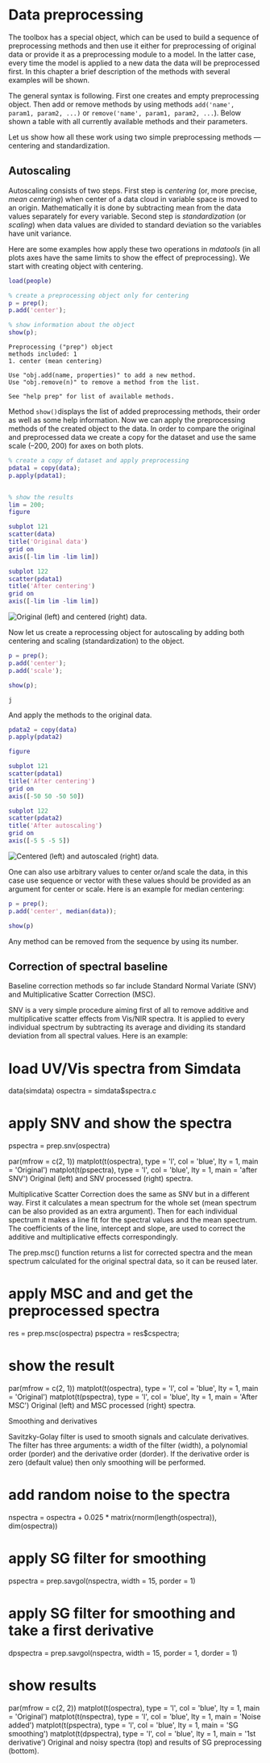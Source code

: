 # Data preprocessing

The toolbox has a special object, which can be used to build a sequence of preprocessing methods and then use it either for preprocessing of original data or provide it as a preprocessing module to a model. In the latter case, every time the model is applied to a new data the data will be preprocessed first. In this chapter a brief description of the methods with several examples will be shown.

The general syntax is following. First one creates and empty preprocessing object. Then add or remove methods by using methods `add('name', param1, param2, ...)` or `remove('name', param1, param2, ...`). Below shown a table with all currently available methods and their parameters.



Let us show how all these work using two simple preprocessing methods — centering and standardization.

## Autoscaling

Autoscaling consists of two steps. First step is *centering* (or, more precise, *mean centering*) when center of a data cloud in variable space is moved to an origin. Mathematically it is done by subtracting mean from the data values separately for every variable. Second step is *standardization* (or *scaling*) when data values are divided to standard deviation so the variables have unit variance. 

Here are some examples how apply these two operations in *mdatools* (in all plots axes have the same limits to show the effect of preprocessing). We start with creating object with centering.

```matlab
load(people)

% create a preprocessing object only for centering
p = prep();
p.add('center');

% show information about the object
show(p);
```
```
Preprocessing ("prep") object
methods included: 1
1. center (mean centering)

Use "obj.add(name, properties)" to add a new method.
Use "obj.remove(n)" to remove a method from the list.

See "help prep" for list of available methods.
```
Method `show()`displays the list of added preprocessing methods, their order as well as some help information. Now we can apply the preprocessing methods of the created object to the data. In order to compare the original and preprocessed data we create a copy for the dataset and use the same scale (–200, 200) for axes on both plots.

```matlab
% create a copy of dataset and apply preprocessing
pdata1 = copy(data);
p.apply(pdata1);


% show the results
lim = 200;
figure

subplot 121
scatter(data)
title('Original data')
grid on
axis([-lim lim -lim lim])

subplot 122
scatter(pdata1)
title('After centering')
grid on
axis([-lim lim -lim lim])

```

![Original (left) and centered (right) data.](fig1.png)

Now let us create a reprocessing object for autoscaling by adding both centering and scaling (standardization) to the object.

```matlab
p = prep();
p.add('center');
p.add('scale');

show(p);
```
```
j
```

And apply the methods to the original data.

```matlab
pdata2 = copy(data)
p.apply(pdata2)

figure 

subplot 121
scatter(pdata1)
title('After centering')
grid on
axis([-50 50 -50 50])

subplot 122
scatter(pdata2)
title('After autoscaling')
grid on
axis([-5 5 -5 5])

```

![Centered (left) and autoscaled (right) data.](fig2.png)


One can also use arbitrary values to center or/and scale the data, in this case use sequence or vector with these values should be provided as an argument for center or scale. Here is an example for median centering:

```matlab
p = prep();
p.add('center', median(data));

show(p)
```

Any method can be removed from the sequence by using its number.


## Correction of spectral baseline

Baseline correction methods so far include Standard Normal Variate (SNV) and Multiplicative Scatter Correction (MSC).

SNV is a very simple procedure aiming first of all to remove additive and multiplicative scatter effects from Vis/NIR spectra. It is applied to every individual spectrum by subtracting its average and dividing its standard deviation from all spectral values. Here is an example:

# load UV/Vis spectra from Simdata
data(simdata)
ospectra = simdata$spectra.c

# apply SNV and show the spectra
pspectra = prep.snv(ospectra)

par(mfrow = c(2, 1))
matplot(t(ospectra), type = 'l', col = 'blue', lty = 1, main = 'Original')
matplot(t(pspectra), type = 'l', col = 'blue', lty = 1, main = 'after SNV')
Original (left) and SNV processed (right) spectra.

Multiplicative Scatter Correction does the same as SNV but in a different way. First it calculates a mean spectrum for the whole set (mean spectrum can be also provided as an extra argument). Then for each individual spectrum it makes a line fit for the spectral values and the mean spectrum. The coefficients of the line, intercept and slope, are used to correct the additive and multiplicative effects correspondingly.

The prep.msc() function returns a list for corrected spectra and the mean spectrum calculated for the original spectral data, so it can be reused later.

# apply MSC and and get the preprocessed spectra
res = prep.msc(ospectra)
pspectra = res$cspectra;

# show the result
par(mfrow = c(2, 1))
matplot(t(ospectra), type = 'l', col = 'blue', lty = 1, main = 'Original')
matplot(t(pspectra), type = 'l', col = 'blue', lty = 1, main = 'After MSC')
Original (left) and MSC processed (right) spectra.

Smoothing and derivatives

Savitzky-Golay filter is used to smooth signals and calculate derivatives. The filter has three arguments: a width of the filter (width), a polynomial order (porder) and the derivative order (dorder). If the derivative order is zero (default value) then only smoothing will be performed.


# add random noise to the spectra
nspectra = ospectra + 0.025 * matrix(rnorm(length(ospectra)), dim(ospectra))

# apply SG filter for smoothing
pspectra = prep.savgol(nspectra, width = 15, porder = 1)

# apply SG filter for smoothing and take a first derivative
dpspectra = prep.savgol(nspectra, width = 15, porder = 1, dorder = 1)

# show results
par(mfrow = c(2, 2))
matplot(t(ospectra), type = 'l', col = 'blue', lty = 1, main = 'Original')
matplot(t(nspectra), type = 'l', col = 'blue', lty = 1, main = 'Noise added')
matplot(t(pspectra), type = 'l', col = 'blue', lty = 1, main = 'SG smoothing')
matplot(t(dpspectra), type = 'l', col = 'blue', lty = 1, main = '1st derivative')
Original and noisy spectra (top) and results of SG preprocessing (bottom).